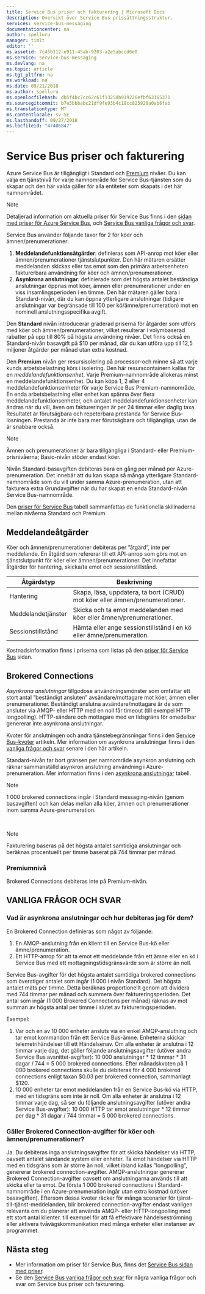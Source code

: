 ```yaml
---
title: Service Bus priser och fakturering | Microsoft Docs
description: Översikt över Service Bus prissättningsstruktur.
services: service-bus-messaging
documentationcenter: na
author: spelluru
manager: timlt
editor: ''
ms.assetid: 7c45b112-e911-45ab-9203-a2e5abccd6e0
ms.service: service-bus-messaging
ms.devlang: na
ms.topic: article
ms.tgt_pltfrm: na
ms.workload: na
ms.date: 09/21/2018
ms.author: spelluru
ms.openlocfilehash: db5f4bc7cc62c61f13258b919226efbf63165371
ms.sourcegitcommit: b7e5bbbabc21df9fe93b4c18cc825920a0ab6fab
ms.translationtype: MT
ms.contentlocale: sv-SE
ms.lasthandoff: 09/27/2018
ms.locfileid: "47406847"
---
```

# <a name="service-bus-pricing-and-billing"></a>Service Bus priser och fakturering

Azure Service Bus är tillgängligt i Standard och [Premium](service-bus-premium-messaging.md) nivåer. Du kan välja en tjänstnivå för varje namnområde för Service Bus-tjänsten som du skapar och den här valda gäller för alla entiteter som skapats i det här namnområdet.

> [!NOTE]
> Detaljerad information om aktuella priser för Service Bus finns i den [sidan med priser för Azure Service Bus](https://azure.microsoft.com/pricing/details/service-bus/), och [Service Bus vanliga frågor och svar](service-bus-faq.md#pricing).
>
>

Service Bus använder följande taxor för 2 för köer och ämnen/prenumerationer:

1. **Meddelandefunktionsåtgärder**: definieras som API-anrop mot köer eller ämnen/prenumerationer tjänstslutpunkter. Den här mätaren ersätter meddelanden skickas eller tas emot som den primära arbetsenheten fakturerbara användning för köer och ämnen/prenumerationer.
2. **Asynkrona anslutningar**: definierade som det högsta antalet beständiga anslutningar öppnas mot köer, ämnen eller prenumerationer under en viss insamlingsperioden i en timme. Den här mätaren gäller bara i Standard-nivån, där du kan öppna ytterligare anslutningar (tidigare anslutningar var begränsade till 100 per kö/ämne/prenumeration) mot en nominell anslutningsspecifika avgift.

Den **Standard** nivån introducerar graderad priserna för åtgärder som utförs med köer och ämnen/prenumerationer, vilket resulterar i volymbaserad rabatter på upp till 80% på högsta användning nivåer. Det finns också en Standard-nivån basavgift på $10 per månad, där du kan utföra upp till 12,5 miljoner åtgärder per månad utan extra kostnad.

Den **Premium** nivån ger resursisolering på processor-och minne så att varje kunds arbetsbelastning körs i isolering. Den här resurscontainern kallas för en *meddelandefunktionsenhet*. Varje Premium-namnområde allokeras minst en meddelandefunktionsenhet. Du kan köpa 1, 2 eller 4 meddelandefunktionsenheter för varje Service Bus Premium-namnområde. En enda arbetsbelastning eller enhet kan spänna över flera meddelandefunktionsenheter, och antalet meddelandefunktionsenheter kan ändras när du vill, även om faktureringen är per 24 timmar eller daglig taxa. Resultatet är förutsägbara och repeterbara prestanda för Service Bus-lösningen. Prestanda är inte bara mer förutsägbara och tillgängliga, utan de är snabbare också.

> [!NOTE]
> Ämnen och prenumerationer är bara tillgängliga i Standard- eller Premium-prisnivåerna; Basic-nivån stöder endast köer.

Nivån Standard-basavgiften debiteras bara en gång per månad per Azure-prenumeration. Det innebär att du kan skapa så många ytterligare Standard-namnområde som du vill under samma Azure-prenumeration, utan att fakturera extra Grundavgifter när du har skapat en enda Standard-nivån Service Bus-namnområde.

Den [priser för Service Bus](https://azure.microsoft.com/pricing/details/service-bus/) tabell sammanfattas de funktionella skillnaderna mellan nivåerna Standard och Premium.

## <a name="messaging-operations"></a>Meddelandeåtgärder

Köer och ämnen/prenumerationer debiteras per ”åtgärd”, inte per meddelande. En åtgärd som refererar till ett API-anrop som görs mot en tjänstslutpunkt för köer eller ämnen/prenumerationer. Det innefattar åtgärder för hantering, skicka/ta emot och sessionstillstånd.

| Åtgärdstyp | Beskrivning |
| --- | --- |
| Hantering |Skapa, läsa, uppdatera, ta bort (CRUD) mot köer eller ämnen/prenumerationer. |
| Meddelandetjänster |Skicka och ta emot meddelanden med köer eller ämnen/prenumerationer. |
| Sessionstillstånd |Hämta eller ange sessionstillstånd i en kö eller ämne/prenumeration. |

Kostnadsinformation finns i priserna som listas på den [priser för Service Bus](https://azure.microsoft.com/pricing/details/service-bus/) sidan.

## <a name="brokered-connections"></a>Brokered Connections

*Asynkrona anslutningar* tillgodose användningsmönster som omfattar ett stort antal ”beständigt ansluten” avsändare/mottagare mot köer, ämnen eller prenumerationer. Beständigt anslutna avsändare/mottagare är de som ansluter via AMQP- eller HTTP med en noll får timeout (till exempel HTTP longpolling). HTTP-sändare och mottagare med en tidsgräns för omedelbar genererar inte asynkrona anslutningar.

Kvoter för anslutningen och andra tjänstebegränsningar finns i den [Service Bus-kvoter](service-bus-quotas.md) artikeln. Mer information om asynkrona anslutningar finns i den [vanliga frågor och svar](#faq) senare i den här artikeln.

Standard-nivån tar bort gränsen per namnområde asynkron anslutning och räknar sammanställd asynkron anslutning användning i Azure-prenumeration. Mer information finns i den [asynkrona anslutningar](https://azure.microsoft.com/pricing/details/service-bus/) tabell.

> [!NOTE]
> 1 000 brokered connections ingår i Standard messaging-nivån (genom basavgiften) och kan delas mellan alla köer, ämnen och prenumerationer inom samma Azure-prenumeration.
>
>

<br />

> [!NOTE]
> Fakturering baseras på det högsta antalet samtidiga anslutningar och beräknas procentuellt per timme baserat på 744 timmar per månad.
>
>

### <a name="premium-tier"></a>Premiumnivå

Brokered Connections debiteras inte på Premium-nivån.

## <a name="faq"></a>VANLIGA FRÅGOR OCH SVAR

### <a name="what-are-brokered-connections-and-how-do-i-get-charged-for-them"></a>Vad är asynkrona anslutningar och hur debiteras jag för dem?

En Brokered Connection definieras som något av följande:

1. En AMQP-anslutning från en klient till en Service Bus-kö eller ämne/prenumeration.
2. Ett HTTP-anrop för att ta emot ett meddelande från ett ämne eller en kö i Service Bus med ett mottagningstidsgränsvärde som är större än noll.

Service Bus-avgifter för det högsta antalet samtidiga brokered connections som överstiger antalet som ingår (1 000 i nivån Standard). Det högsta antalet mäts per timme. Detta beräknas proportionellt genom att dividera med 744 timmar per månad och summera över faktureringsperioden. Det antal som ingår (1 000 Brokered Connections per månad) räknas av mot summan av högsta antal per timme i slutet av faktureringsperioden.

Exempel:

1. Var och en av 10 000 enheter ansluts via en enkel AMQP-anslutning och tar emot kommandon från ett Service Bus-ämne. Enheterna skickar telemetrihändelser till ett Händelsenav. Om alla enheter är anslutna i 12 timmar varje dag, det gäller följande anslutningsavgifter (utöver andra Service Bus avsnittet-avgifter): 10 000 anslutningar * 12 timmar * 31 dagar / 744 = 5 000 brokered connections. Efter månadskvoten på 1 000 brokered connections skulle du debiteras för 4 000 brokered connections enligt taxan $0.03 per brokered connection, sammanlagt $120.
2. 10 000 enheter tar emot meddelanden från en Service Bus-kö via HTTP, med en tidsgräns som inte är noll. Om alla enheter är anslutna i 12 timmar varje dag, så ser du följande anslutningsavgifter (utöver andra Service Bus-avgifter): 10 000 HTTP tar emot anslutningar * 12 timmar per dag * 31 dagar / 744 timmar = 5 000 brokered connections.

### <a name="do-brokered-connection-charges-apply-to-queues-and-topicssubscriptions"></a>Gäller Brokered Connection-avgifter för köer och ämnen/prenumerationer?

Ja. Du debiteras inga anslutningsavgifter för att skicka händelser via HTTP, oavsett antalet sändande system eller enheter. Ta emot händelser via HTTP med en tidsgräns som är större än noll, vilket ibland kallas ”longpolling”, genererar brokered connection-avgifter. AMQP-anslutningar genererar Brokered Connection-avgifter oavsett om anslutningarna används till att skicka eller ta emot. De första 1 000 brokered connections i Standard-namnområde i en Azure-prenumeration ingår utan extra kostnad (utöver basavgiften). Eftersom dessa kvoter räcker för många scenarier för tjänst-till-tjänst-meddelanden, blir brokered connection-avgifter endast vanligen relevanta om du planerar att använda AMQP- eller HTTP-longpolling med ett stort antal klienter. till exempel för att få effektivare händelseströmning eller aktivera tvåvägskommunikation med många enheter eller instanser av programmet.

## <a name="next-steps"></a>Nästa steg

* Mer information om priser för Service Bus, finns det [Service Bus sidan med priser](https://azure.microsoft.com/pricing/details/service-bus/).
* Se den [Service Bus vanliga frågor och svar](service-bus-faq.md#pricing) för några vanliga frågor och svar om Service bus priser och fakturering.

[Azure portal]: https://portal.azure.com
